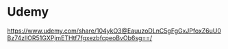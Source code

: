 # Udemy
https://www.udemy.com/share/104ykO3@EauuzoDLnC5gFgGxJPfoxZ6uU0Bz74zllOR51GXPjmETHtf7fgxezbfcpeoBvOb6sg==/
